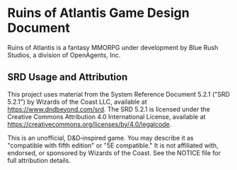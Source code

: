 # Ruins of Atlantis Game Design Document

Ruins of Atlantis is a fantasy MMORPG under development by Blue Rush Studios, a division of OpenAgents, Inc.

## SRD Usage and Attribution

This project uses material from the System Reference Document 5.2.1 ("SRD 5.2.1") by Wizards of the Coast LLC, available at https://www.dndbeyond.com/srd. The SRD 5.2.1 is licensed under the Creative Commons Attribution 4.0 International License, available at https://creativecommons.org/licenses/by/4.0/legalcode.

This is an unofficial, D&D‑inspired game. You may describe it as "compatible with fifth edition" or "5E compatible." It is not affiliated with, endorsed, or sponsored by Wizards of the Coast. See the NOTICE file for full attribution details.
